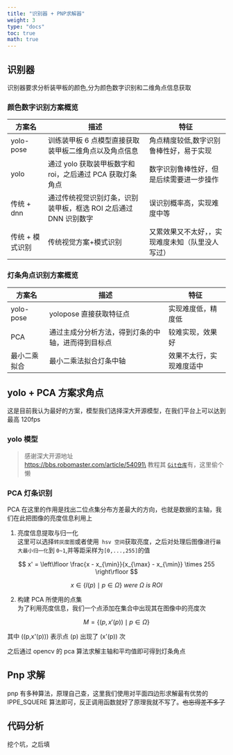 ```yaml
---
title: "识别器 + PNP求解器"
weight: 3
type: "docs"
toc: true
math: true
---
```


## 识别器

识别器要求分析装甲板的颜色,分为颜色数字识别和二维角点信息获取

### 颜色数字识别方案概览

| 方案名          | 描述                                                             | 特征                                             |
| --------------- | ---------------------------------------------------------------- | ------------------------------------------------ |
| yolo-pose       | 训练装甲板 6 点模型直接获取装甲板二维角点以及角点信息            | 角点精度较低,数字识别鲁棒性好，易于实现          |
| yolo            | 通过 yolo 获取装甲板数字和 roi，之后通过 PCA 获取灯条角点        | 数字识别鲁棒性好，但是后续需要进一步操作         |
| 传统 + dnn      | 通过传统视觉识别灯条，识别装甲板，框选 ROI 之后通过 DNN 识别数字 | 误识别概率高，实现难度中等                       |
| 传统 + 模式识别 | 传统视觉方案+模式识别                                            | 又累效果又不太好，，实现难度未知（队里没人写过） |

### 灯条角点识别方案概览

| 方案名       | 描述                                               | 特征                     |
| ------------ | -------------------------------------------------- | ------------------------ |
| yolo-pose    | yolopose 直接获取特征点                            | 实现难度低，精度低       |
| PCA          | 通过主成分分析方法，得到灯条的中轴，进而得到目标点 | 较难实现，效果好         |
| 最小二乘拟合 | 最小二乘法拟合灯条中轴                             | 效果不太行，实现难度适中 |

## yolo + PCA 方案求角点

这是目前我认为最好的方案，模型我们选择深大开源模型，在我们平台上可以达到最高 120fps

### yolo 模型

> 感谢深大开源地址 \
> https://bbs.robomaster.com/article/54091\
> 教程其 [`Git仓库`](https://github.com/broalantaps/RobotDetectionModel)有，这里偷个懒

### PCA 灯条识别

PCA 在这里的作用是找出二位点集分布方差最大的方向，也就是数据的主轴，我们在此把图像的亮度信息利用上

1. 亮度信息提取与归一化\
   这里可以选择`转灰度图`或者使用` hsv 空间`获取亮度，之后对处理后图像进行`最大最小归一化`到 `0~1`,并等距采样为`[0,...,255]`的值

$$
x' = \left\lfloor \frac{x - x_{\min}}{x_{\max} - x_{\min}} \times 255 \right\rfloor
$$

$$
x \in \{ I(p) \mid p \in \Omega \} \
were \ \Omega \ is \ ROI
$$

2. 构建 PCA 所使用的点集\
   为了利用亮度信息，我们一个点添加在集合中出现其在图像中的亮度次

$$
M = \{ (p, x'(p)) \mid p \in \Omega \}
$$

其中 \((p,x'(p))\) 表示点 \(p\) 出现了 \(x'(p)\) 次

之后通过 opencv 的 pca 算法求解主轴和平均值即可得到灯条角点

## Pnp 求解

pnp 有多种算法，原理自己查，这里我们使用对平面四边形求解最有优势的 IPPE_SQUERE 算法即可，反正调用函数就好了原理我就不写了。~~也忘得差不多了~~

## 代码分析

挖个坑，之后填

